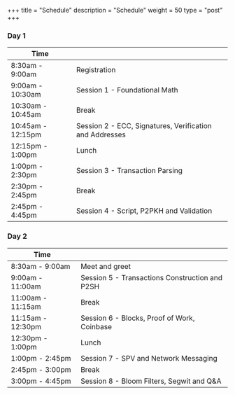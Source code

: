 +++
title = "Schedule"
description = "Schedule"
weight = 50
type = "post"
+++

### Day 1

| Time              |  |
| ----------------  | ----------- |
| 8:30am - 9:00am   | Registration |
| 9:00am - 10:30am  | Session 1 - Foundational Math |
| 10:30am - 10:45am | Break |
| 10:45am - 12:15pm | Session 2 - ECC, Signatures, Verification and Addresses |
| 12:15pm - 1:00pm  | Lunch |
| 1:00pm - 2:30pm   | Session 3 - Transaction Parsing | 
| 2:30pm - 2:45pm   | Break |
| 2:45pm - 4:45pm   | Session 4 - Script, P2PKH and Validation |

### Day 2

| Time              |  |
| ----------------  | ----------- |
| 8:30am - 9:00am   | Meet and greet |
| 9:00am - 11:00am  | Session 5 - Transactions Construction and P2SH |
| 11:00am - 11:15am | Break |
| 11:15am - 12:30pm | Session 6 - Blocks, Proof of Work, Coinbase |
| 12:30pm - 1:00pm  | Lunch |
| 1:00pm - 2:45pm   | Session 7 - SPV and Network Messaging |
| 2:45pm - 3:00pm   | Break |
| 3:00pm - 4:45pm   | Session 8 - Bloom Filters, Segwit and Q&A |


